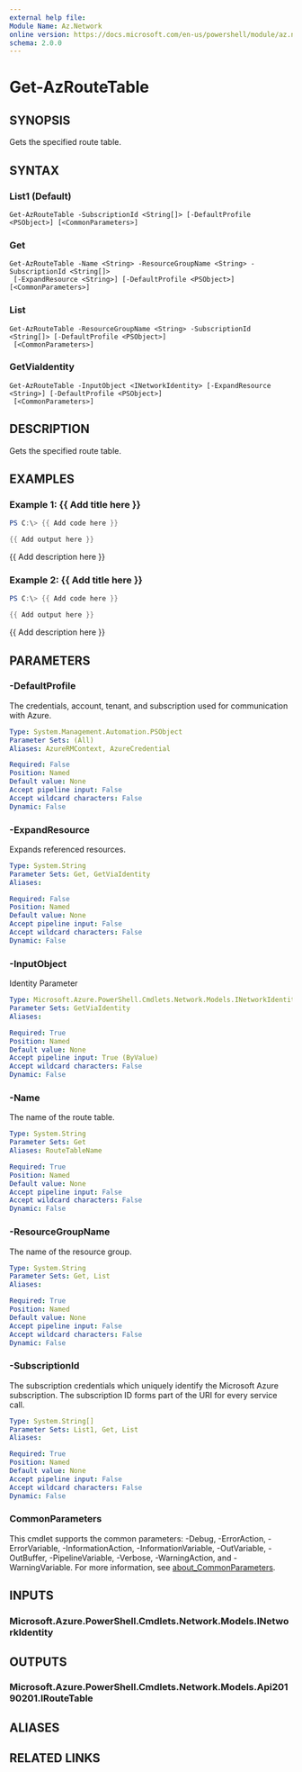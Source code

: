 ```yaml
---
external help file:
Module Name: Az.Network
online version: https://docs.microsoft.com/en-us/powershell/module/az.network/get-azroutetable
schema: 2.0.0
---
```


# Get-AzRouteTable

## SYNOPSIS
Gets the specified route table.

## SYNTAX

### List1 (Default)
```
Get-AzRouteTable -SubscriptionId <String[]> [-DefaultProfile <PSObject>] [<CommonParameters>]
```

### Get
```
Get-AzRouteTable -Name <String> -ResourceGroupName <String> -SubscriptionId <String[]>
 [-ExpandResource <String>] [-DefaultProfile <PSObject>] [<CommonParameters>]
```

### List
```
Get-AzRouteTable -ResourceGroupName <String> -SubscriptionId <String[]> [-DefaultProfile <PSObject>]
 [<CommonParameters>]
```

### GetViaIdentity
```
Get-AzRouteTable -InputObject <INetworkIdentity> [-ExpandResource <String>] [-DefaultProfile <PSObject>]
 [<CommonParameters>]
```

## DESCRIPTION
Gets the specified route table.

## EXAMPLES

### Example 1: {{ Add title here }}
```powershell
PS C:\> {{ Add code here }}

{{ Add output here }}
```

{{ Add description here }}

### Example 2: {{ Add title here }}
```powershell
PS C:\> {{ Add code here }}

{{ Add output here }}
```

{{ Add description here }}

## PARAMETERS

### -DefaultProfile
The credentials, account, tenant, and subscription used for communication with Azure.

```yaml
Type: System.Management.Automation.PSObject
Parameter Sets: (All)
Aliases: AzureRMContext, AzureCredential

Required: False
Position: Named
Default value: None
Accept pipeline input: False
Accept wildcard characters: False
Dynamic: False
```

### -ExpandResource
Expands referenced resources.

```yaml
Type: System.String
Parameter Sets: Get, GetViaIdentity
Aliases:

Required: False
Position: Named
Default value: None
Accept pipeline input: False
Accept wildcard characters: False
Dynamic: False
```

### -InputObject
Identity Parameter

```yaml
Type: Microsoft.Azure.PowerShell.Cmdlets.Network.Models.INetworkIdentity
Parameter Sets: GetViaIdentity
Aliases:

Required: True
Position: Named
Default value: None
Accept pipeline input: True (ByValue)
Accept wildcard characters: False
Dynamic: False
```

### -Name
The name of the route table.

```yaml
Type: System.String
Parameter Sets: Get
Aliases: RouteTableName

Required: True
Position: Named
Default value: None
Accept pipeline input: False
Accept wildcard characters: False
Dynamic: False
```

### -ResourceGroupName
The name of the resource group.

```yaml
Type: System.String
Parameter Sets: Get, List
Aliases:

Required: True
Position: Named
Default value: None
Accept pipeline input: False
Accept wildcard characters: False
Dynamic: False
```

### -SubscriptionId
The subscription credentials which uniquely identify the Microsoft Azure subscription.
The subscription ID forms part of the URI for every service call.

```yaml
Type: System.String[]
Parameter Sets: List1, Get, List
Aliases:

Required: True
Position: Named
Default value: None
Accept pipeline input: False
Accept wildcard characters: False
Dynamic: False
```

### CommonParameters
This cmdlet supports the common parameters: -Debug, -ErrorAction, -ErrorVariable, -InformationAction, -InformationVariable, -OutVariable, -OutBuffer, -PipelineVariable, -Verbose, -WarningAction, and -WarningVariable. For more information, see [about_CommonParameters](http://go.microsoft.com/fwlink/?LinkID=113216).

## INPUTS

### Microsoft.Azure.PowerShell.Cmdlets.Network.Models.INetworkIdentity

## OUTPUTS

### Microsoft.Azure.PowerShell.Cmdlets.Network.Models.Api20190201.IRouteTable

## ALIASES

## RELATED LINKS

